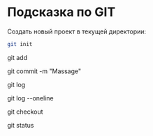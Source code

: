 # Подсказка по GIT
Создать новый проект в текущей директории:
```sh
git init
```
git add

git commit -m "Massage"

git log

git log --oneline

git checkout

git status
